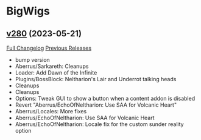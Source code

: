 # BigWigs

## [v280](https://github.com/BigWigsMods/BigWigs/tree/v280) (2023-05-21)
[Full Changelog](https://github.com/BigWigsMods/BigWigs/compare/v279...v280) [Previous Releases](https://github.com/BigWigsMods/BigWigs/releases)

- bump version  
- Aberrus/Sarkareth: Cleanups  
- Loader: Add Dawn of the Infinite  
- Plugins/BossBlock: Neltharion's Lair and Underrot talking heads  
- Cleanups  
- Cleanups  
- Options: Tweak GUI to show a button when a content addon is disabled  
- Revert "Aberrus/EchoOfNeltharion: Use SAA for Volcanic Heart"  
- Aberrus/Locales: More fixes  
- Aberrus/EchoOfNeltharion: Use SAA for Volcanic Heart  
- Aberrus/EchoOfNeltharion: Locale fix for the custom sunder reality option  

